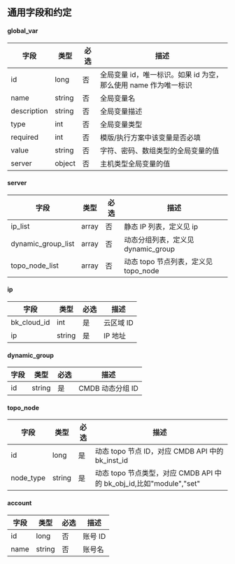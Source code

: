 ## 通用字段和约定

#### global_var

| 字段         |  类型      | 必选   |  描述      |
|-------------|------------|--------|------------|
| id          |  long     | 否     | 全局变量 id，唯一标识。如果 id 为空，那么使用 name 作为唯一标识 |
| name        |  string   | 否     | 全局变量名 |
| description |  string   | 否     | 全局变量描述 |
| type        |  int      | 否     | 全局变量类型 |
| required    |  int      | 否     | 模版/执行方案中该变量是否必填 |
| value       |  string   | 否     | 字符、密码、数组类型的全局变量的值 |
| server      |  object   | 否     | 主机类型全局变量的值 |

#### server
| 字段                   |  类型 | 必选   |  描述      |
|-----------------------|-------|--------|------------|
| ip_list               | array | 否     | 静态 IP 列表，定义见 ip |
| dynamic_group_list | array | 否     | 动态分组列表，定义见 dynamic_group |
| topo_node_list        | array | 否     | 动态 topo 节点列表，定义见 topo_node |

#### ip
| 字段         |  类型   | 必选    |  描述   |
|-------------|---------|--------|---------|
| bk_cloud_id |  int    | 是     | 云区域 ID |
| ip          |  string | 是     | IP 地址 |

#### dynamic_group

| 字段 | 类型   | 必选 | 描述           |
| ---- | ------ | ---- | -------------- |
| id   | string | 是   | CMDB 动态分组 ID |

#### topo_node

| 字段              |  类型  | 必选   |  描述      |
|------------------|--------|--------|------------|
| id               | long   | 是     | 动态 topo 节点 ID，对应 CMDB API 中的 bk_inst_id |
| node_type        | string | 是     | 动态 topo 节点类型，对应 CMDB API 中的 bk_obj_id,比如"module","set"|

#### account
| 字段   |  类型  | 必选   |  描述      |
|-------|--------|--------|------------|
| id    | long   | 否     | 账号 ID |
| name  | string | 否     | 账号名 |
